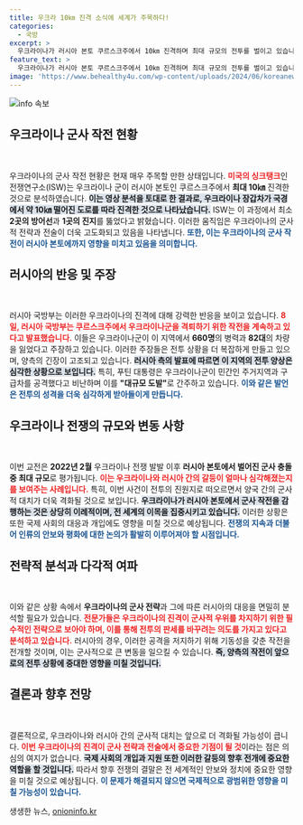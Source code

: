 ```yaml
---
title: 우크라 10㎞ 진격 소식에 세계가 주목하다!
categories:
  - 국방
excerpt: >
  우크라이나가 러시아 본토 쿠르스크주에서 10㎞ 진격하며 최대 규모의 전투를 벌이고 있습니다. 미국 싱크탱크 ISW의 분석에 따르면, 우크라이나군은 2곳의 방어선을 뚫고 진격 중이며, 러시아는 반격을 예고했습니다. 전선의 긴장감이 고조되는 가운데 푸틴 대통령의 반응도 주목받고 있습니다.
feature_text: >
  우크라이나가 러시아 본토 쿠르스크주에서 10㎞ 진격하며 최대 규모의 전투를 벌이고 있습니다. 미국 싱크탱크 ISW의 분석에 따르면, 우크라이나군은 2곳의 방어선을 뚫고 진격 중이며, 러시아는 반격을 예고했습니다. 전선의 긴장감이 고조되는 가운데 푸틴 대통령의 반응도 주목받고 있습니다.
image: 'https://www.behealthy4u.com/wp-content/uploads/2024/06/koreanews.jpg'
---
```


<p><img src="https://www.behealthy4u.com/wp-content/uploads/2024/06/koreanews.jpg" alt="info 속보" /></p>

<h2 data-ke-size="size26">우크라이나 군사 작전 현황</h2>

<p data-ke-size="size16">&nbsp;</p>

<p>우크라이나의 군사 작전 현황은 현재 매우 주목할 만한 상태입니다. <b><span style="color: #ee2323;">미국의 싱크탱크</span></b>인 전쟁연구소(ISW)는 우크라이나 군이 러시아 본토인 쿠르스크주에서 <strong>최대 10㎞</strong> 진격한 것으로 분석하였습니다. <b><span style="background-color: #21538527;">이는 영상 분석을 토대로 한 결과로, 우크라이나 장갑차가 국경에서 약 10㎞ 떨어진 도로를 따라 진격한 것으로 나타났습니다.</span></b> ISW는 이 과정에서 최소 <strong>2곳의 방어선</strong>과 <strong>1곳의 진지</strong>를 뚫었다고 밝혔습니다. 이러한 움직임은 우크라이나의 군사적 전략과 전술이 더욱 고도화되고 있음을 나타냅니다. <b><span style="color: #1a5490;">또한, 이는 우크라이나의 군사 작전이 러시아 본토에까지 영향을 미치고 있음을 의미합니다.</span></b></p>

<h2 data-ke-size="size26">러시아의 반응 및 주장</h2>

<p data-ke-size="size16">&nbsp;</p>

<p>러시아 국방부는 이러한 우크라이나의 진격에 대해 강력한 반응을 보이고 있습니다. <b><span style="color: #ee2323;">8일, 러시아 국방부는 쿠르스크주에서 우크라이나군을 격퇴하기 위한 작전을 계속하고 있다고 발표했습니다.</span></b> 이들은 우크라이나군이 이 지역에서 <strong>660명</strong>의 병력과 <strong>82대</strong>의 차량을 잃었다고 주장하고 있습니다. 이러한 주장들은 전투 상황을 더 복잡하게 만들고 있으며, 양측의 긴장이 고조되고 있습니다. <b><span style="background-color: #21538527;">러시아 측의 발표에 따르면 이 지역의 전투 양상은 심각한 상황으로 보입니다.</span></b> 특히, 푸틴 대통령은 우크라이나군이 민간인 주거지역과 구급차를 공격했다고 비난하며 이를 <strong>"대규모 도발"</strong>로 간주하고 있습니다. <b><span style="color: #1a5490;">이와 같은 발언은 전투의 성격을 더욱 심각하게 받아들이게 만듭니다.</span></b></p>

<h2 data-ke-size="size26">우크라이나 전쟁의 규모와 변동 사항</h2>

<p data-ke-size="size16">&nbsp;</p>

<p>이번 교전은 <b>2022년 2월</b> 우크라이나 전쟁 발발 이후 <strong>러시아 본토에서 벌어진 군사 충돌 중 최대 규모</strong>로 평가됩니다. <b><span style="color: #ee2323;">이는 우크라이나와 러시아 간의 갈등이 얼마나 심각해졌는지를 보여주는 사례입니다.</span></b> 특히, 이번 사건이 전투의 진원지로 떠오르면서 양국 간의 군사적 대치가 더욱 격화될 것으로 보입니다. <b><span style="background-color: #21538527;">우크라이나가 러시아 본토에서 군사 작전을 감행하는 것은 상당히 이례적이며, 전 세계의 이목을 집중시키고 있습니다.</span></b> 이러한 상황은 또한 국제 사회의 대응과 개입에도 영향을 미칠 것으로 예상됩니다. <b><span style="color: #1a5490;">전쟁의 지속과 더불어 인류의 안보와 평화에 대한 논의가 활발히 이루어져야 할 시점입니다.</span></b></p>

<h2 data-ke-size="size26">전략적 분석과 다각적 여파</h2>

<p data-ke-size="size16">&nbsp;</p>

<p>이와 같은 상황 속에서 <strong>우크라이나의 군사 전략</strong>과 그에 따른 러시아의 대응을 면밀히 분석할 필요가 있습니다. <b><span style="color: #ee2323;">전문가들은 우크라이나의 진격이 군사적 우위를 차지하기 위한 필수적인 전략으로 보아야 하며, 이를 통해 <strong>전투의 판세</strong>를 바꾸려는 의도를 가지고 있다고 분석하고 있습니다.</span></b> 러시아의 경우, 이러한 공격을 저지하기 위해 기동성을 갖춘 작전을 전개할 것이며, 이는 군사적으로 큰 변동을 일으킬 수 있습니다. <b><span style="background-color: #21538527;">즉, 양측의 작전이 앞으로의 전투 상황에 중대한 영향을 미칠 것입니다.</span></b></p>

<h2 data-ke-size="size26">결론과 향후 전망</h2>

<p data-ke-size="size16">&nbsp;</p>

<p>결론적으로, 우크라이나와 러시아 간의 군사적 대치는 앞으로 더 격화될 가능성이 큽니다. <b><span style="color: #ee2323;">이번 우크라이나의 진격이 군사 전략과 전술에서 중요한 기점이 될 것</span></b>이라는 점은 의심의 여지가 없습니다. <b><span style="background-color: #21538527;">국제 사회의 개입과 지원 또한 이러한 갈등의 향후 전개에 중요한 역할을 할 것입니다.</span></b> 따라서 향후 전쟁의 결말은 전 세계적인 안보와 정치에 중요한 영향을 미칠 것으로 예상됩니다. <b><span style="color: #1a5490;">이 문제가 해결되지 않으면 국제적으로 광범위한 영향을 미칠 가능성이 있습니다.</span></b></p>
생생한 뉴스, <a href="https://onioninfo.kr" rel="dofollow">onioninfo.kr</a>


